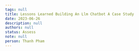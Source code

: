 ```yaml
---
tags: null
title: Lessons Learned Building An Llm Chatbot A Case Study
date: 2023-06-26
description: null
authors: null
status: Assess
note: null
person: Thanh Pham
---
```


